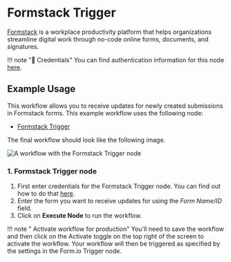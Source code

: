 # Formstack Trigger

[Formstack](https://www.formstack.com/) is a workplace productivity platform that helps organizations streamline digital work through no-code online forms, documents, and signatures.

!!! note "🔑 Credentials"
    You can find authentication information for this node [here](/workflow/integrations/credentials/formstackTrigger/).


## Example Usage

This workflow allows you to receive updates for newly created submissions in Formstack forms. This example workflow uses the following node:

- [Formstack Trigger]()

The final workflow should look like the following image.

![A workflow with the Formstack Trigger node](/_images/integrations/trigger-nodes/formstacktrigger/workflow.png)


### 1. Formstack Trigger node

1. First enter credentials for the Formstack Trigger node. You can find out how to do that [here](/workflow/integrations/credentials/formstackTrigger/).
2. Enter the form you want to receive updates for using the *Form Name/ID* field.
3. Click on **Execute Node** to run the workflow.

!!! note " Activate workflow for production"
    You'll need to save the workflow and then click on the Activate toggle on the top right of the screen to activate the workflow. Your workflow will then be triggered as specified by the settings in the Form.io Trigger node.
